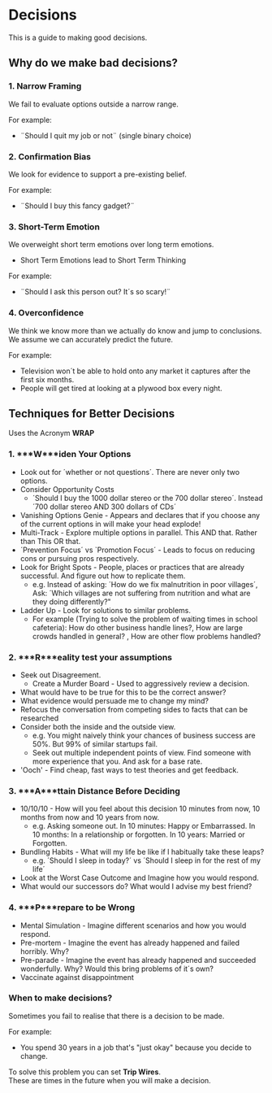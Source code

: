 # Decisions

This is a guide to making good decisions.

## Why do we make bad decisions?

### 1. Narrow Framing

We fail to evaluate options outside a narrow range.

For example:

* ¨Should I quit my job or not¨ \(single binary choice\)

### 2. Confirmation Bias

We look for evidence to support a pre-existing belief.

For example:

* ¨Should I buy this fancy gadget?¨

### 3. Short-Term Emotion

We overweight short term emotions over long term emotions.

* Short Term Emotions lead to Short Term Thinking

For example:

* ¨Should I ask this person out? It´s so scary!¨

### 4. Overconfidence

We think we know more than we actually do know and jump to conclusions. We assume we can accurately predict the future.

For example:

* Television won´t be able to hold onto any market it captures after the first six months. 
* People will get tired at looking at a plywood box every night.

## Techniques for Better Decisions

Uses the Acronym **WRAP** 

### 1. \***W\***iden Your Options

* Look out for ´whether or not questions´. There are never only two options.
* Consider Opportunity Costs
  * ´Should I buy the 1000 dollar stereo or the 700 dollar stereo´. Instead ´700 dollar stereo AND 300 dollars of CDs´
* Vanishing Options Genie - Appears and declares that if you choose any of the current options in will make your head explode!
* Multi-Track - Explore multiple options in parallel. This AND that. Rather than This OR that.
* ´Prevention Focus´ vs \`Promotion Focus´ - Leads to focus on reducing cons or pursuing pros respectively.
* Look for Bright Spots - People, places or practices that are already successful. And figure out how to replicate them.
  * e.g. Instead of asking: ´How do we fix malnutrition in poor villages´, Ask: ´Which villages are not suffering from nutrition and what are they doing differently?"
* Ladder Up - Look for solutions to similar problems.
  * For example \(Trying to solve the problem of waiting times in school cafeteria\): How do other business handle lines?, How are large crowds handled in general? , How are other flow problems handled?

### 2. \***R\***eality test your assumptions

* Seek out Disagreement.
  * Create a Murder Board - Used to aggressively review a decision.
* What would have to be true for this to be the correct answer?
* What evidence would persuade me to change my mind?
* Refocus the conversation from competing sides to facts that can be researched
* Consider both the inside and the outside view.
  * e.g. You might naively think your chances of business success are 50%. But 99% of similar startups fail.
  * Seek out multiple independent points of view. Find someone with more experience that you. And ask for a base rate.
* 'Ooch' - Find cheap, fast ways to test theories and get feedback.

### 3. \***A\***ttain Distance Before Deciding

* 10/10/10 - How will you feel about this decision 10 minutes from now, 10 months from now and 10 years from now.
  * e.g. Asking someone out. In 10 minutes: Happy or Embarrassed. In 10 months: In a relationship or forgotten. In 10 years: Married or Forgotten.
* Bundling Habits - What will my life be like if I habitually take these leaps?
  * e.g. ´Should I sleep in today?´ vs ´Should I sleep in for the rest of my life´
* Look at the Worst Case Outcome and Imagine how you would respond.
* What would our successors do? What would I advise my best friend?

### 4. \***P\***repare to be Wrong

* Mental Simulation - Imagine different scenarios and how you would respond.
* Pre-mortem - Imagine the event has already happened and failed horribly. Why?
* Pre-parade - Imagine the event has already happened and succeeded wonderfully. Why? Would this bring problems of it´s own?
* Vaccinate against disappointment

### When to make decisions?

Sometimes you fail to realise that there is a decision to be made.

For example:

* You spend 30 years in a job that's "just okay" because you decide to change.

To solve this problem you can set **Trip Wires**.   
These are times in the future when you will make a decision.

